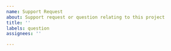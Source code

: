 ```yaml
---
name: Support Request
about: Support request or question relating to this project
title: ''
labels: question
assignees: ''

---
```



